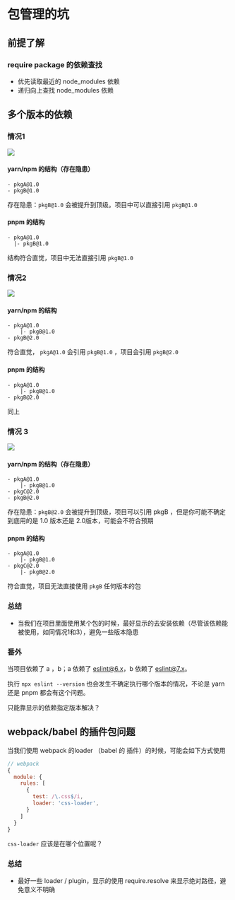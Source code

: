 # 包管理的坑

## 前提了解

### require package 的依赖查找

- 优先读取最近的 node_modules 依赖
- 递归向上查找 node_modules 依赖



## 多个版本的依赖

### 情况1

![](http://file.wangsijie.top/blog/202201051146142.png)

#### yarn/npm 的结构（存在隐患）

```
- pkgA@1.0
- pkgB@1.0
```

存在隐患：`pkgB@1.0` 会被提升到顶级。项目中可以直接引用 `pkgB@1.0`

#### pnpm 的结构

```
- pkgA@1.0
  |- pkgB@1.0
```

结构符合直觉，项目中无法直接引用 `pkgB@1.0`



### 情况2

![](http://file.wangsijie.top/blog/202201051139063.png)



#### yarn/npm 的结构

```
- pkgA@1.0
	|- pkgB@1.0
- pkgB@2.0
```

符合直觉， `pkgA@1.0` 会引用  `pkgB@1.0` ，项目会引用 `pkgB@2.0`

#### pnpm 的结构

```
- pkgA@1.0
	|- pkgB@1.0
- pkgB@2.0
```

同上



### 情况 3

![](http://file.wangsijie.top/blog/202201051154010.png)

#### yarn/npm 的结构（存在隐患）

```
- pkgA@1.0
	|- pkgB@1.0
- pkgC@2.0
- pkgB@2.0
```

存在隐患：`pkgB@2.0` 会被提升到顶级，项目可以引用 pkgB ，但是你可能不确定到底用的是 1.0 版本还是 2.0版本，可能会不符合预期

#### pnpm 的结构

```
- pkgA@1.0
	|- pkgB@1.0
- pkgC@2.0
	|- pkgB@2.0
```

符合直觉，项目无法直接使用 `pkgB` 任何版本的包



### 总结

- 当我们在项目里面使用某个包的时候，最好显示的去安装依赖（尽管该依赖能被使用，如同情况1和3），避免一些版本隐患

### 番外

当项目依赖了 a ，b；a 依赖了 eslint@6.x，b 依赖了 eslint@7.x。

执行 `npx eslint --version` 也会发生不确定执行哪个版本的情况，不论是 yarn 还是 pnpm 都会有这个问题。

只能靠显示的依赖指定版本解决？

## webpack/babel 的插件包问题

当我们使用 webpack 的loader （babel  的 插件）的时候，可能会如下方式使用

```js
// webpack
{
  module: {
    rules: [
      {
        test: /\.css$/i,
        loader: 'css-loader',
      }
    ]
  }
}
```

`css-loader` 应该是在哪个位置呢？

### 总结

- 最好一些 loader / plugin，显示的使用 require.resolve 来显示绝对路径，避免意义不明确



